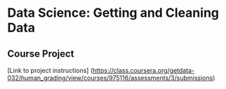 # Data Science: Getting and Cleaning Data 
## Course Project

[Link to project instructions] (https://class.coursera.org/getdata-032/human_grading/view/courses/975116/assessments/3/submissions)
